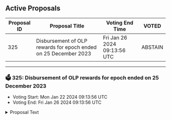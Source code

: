 ## Active Proposals

| Proposal ID | Proposal Title | Voting End Time | VOTED |
|-------------|----------------|-----------------|-------|
| 325 | Disbursement of OLP rewards for epoch ended on 25 December 2023 | Fri Jan 26 2024 09:13:56 UTC | ABSTAIN |

---

### 🗳 325: Disbursement of OLP rewards for epoch ended on 25 December 2023
- Voting Start: Mon Jan 22 2024 09:13:56 UTC
- Voting End: Fri Jan 26 2024 09:13:56 UTC

<details>
<summary>Proposal Text</summary>
 
If passed, this proposal confirms the final Open Liquidity Program market maker performance of epoch 27 as well as the distribution of 49335.195 INJ tokens and 99999.99 KAVA tokens, of which 29335.231 INJ are the OLP vested amount from epoch 24, 19999.964 INJ are 50% of the OLP rewards allocated to epoch 27, and 99,999.99 KAVA are the KAVA rewards allocated to epoch 27. The remaining OLP rewards of epoch 27 will be disbursed along with the rewards disbursement of epoch 30. The recipient must still be an active participant of the program in order to receive future disbursements.n For a further breakdown of rewards refer to the IPFS link: https://cloudflare-ipfs.com/ipfs/QmYhTWKBdHRzeYSZv9wwvdAfgRSRQeFJLuJPMZPTZKwhmM
</details>
